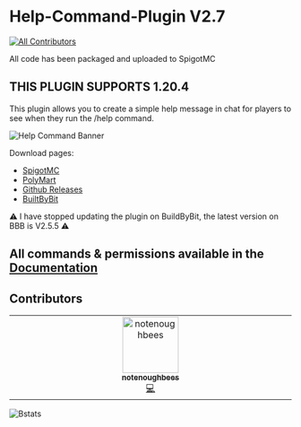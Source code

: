 # Help-Command-Plugin V2.7
<!-- ALL-CONTRIBUTORS-BADGE:START - Do not remove or modify this section -->
[![All Contributors](https://img.shields.io/badge/all_contributors-1-orange.svg?style=flat-square)](#contributors-)
<!-- ALL-CONTRIBUTORS-BADGE:END -->
All code has been packaged and uploaded to SpigotMC
## THIS PLUGIN SUPPORTS 1.20.4

This plugin allows you to create a simple help message in chat for players to see when they run the /help command.

![Help Command Banner](https://i.imgur.com/HX9MCA2.png)

Download pages:
+ [SpigotMC](https://www.spigotmc.org/resources/help-command.102926/)
+ [PolyMart](https://polymart.org/resource/help-command-1-18-1-20-2.5143#!)
+ [Github Releases](https://github.com/VoidemLIVE/Help-Command-Plugin/releases)
+ [BuiltByBit](https://builtbybit.com/resources/help-command.28957/)

:warning: I have stopped updating the plugin on BuildByBit, the latest version on BBB is V2.5.5 :warning:

## All commands & permissions available in the [Documentation](https://hcdocs.voidem.com/)

## Contributors

<!-- ALL-CONTRIBUTORS-LIST:START - Do not remove or modify this section -->
<!-- prettier-ignore-start -->
<!-- markdownlint-disable -->
<table>
  <tbody>
    <tr>
      <td align="center" valign="top" width="14.28%"><a href="https://github.com/notenoughbees"><img src="https://avatars.githubusercontent.com/u/62003733?v=4?s=100" width="100px;" alt="notenoughbees"/><br /><sub><b>notenoughbees</b></sub></a><br /><a href="https://github.com/VoidemLIVE/Help-Command-Plugin/commits?author=notenoughbees" title="Code">💻</a></td>
    </tr>
  </tbody>
</table>

<!-- markdownlint-restore -->
<!-- prettier-ignore-end -->

<!-- ALL-CONTRIBUTORS-LIST:END -->
<!-- prettier-ignore-start -->
<!-- markdownlint-disable -->

<!-- markdownlint-restore -->
<!-- prettier-ignore-end -->

<!-- ALL-CONTRIBUTORS-LIST:END -->

![Bstats](https://bstats.org/signatures/bukkit/Help%20Plugin.svg)
